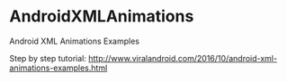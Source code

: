 # AndroidXMLAnimations
Android XML Animations Examples

Step by step tutorial: http://www.viralandroid.com/2016/10/android-xml-animations-examples.html
